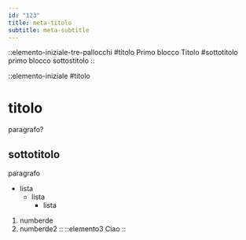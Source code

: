 ```yaml
---
id: "123"
title: meta-titolo
subtitle: meta-subtitle
---
```

::elemento-iniziale-tre-pallocchi
#titolo
Primo blocco Titolo
#sottotitolo
primo blocco sottostitolo
::

::elemento-iniziale
#titolo
# titolo
paragrafo?
## sottotitolo
paragrafo
- lista
  - lista
    - lista 

1. numberde
2. numberde2
::
::elemento3
Ciao
::
